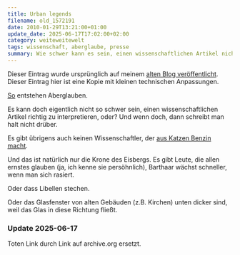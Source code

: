```yaml
---
title: Urban legends
filename: old_1572191
date: 2010-01-29T13:21:00+01:00
update_date: 2025-06-17T17:02:00+02:00
category: weiteweitewelt
tags: wissenschaft, aberglaube, presse
summary: Wie schwer kann es sein, einen wissenschaftlichen Artikel nicht völlig falsch zu lesen?
---
```

Dieser Eintrag wurde ursprünglich auf meinem [alten Blog veröffentlicht](https://stu.blogger.de/stories/1572191/). Dieser Eintrag hier ist eine Kopie mit kleinen technischen Anpassungen.

[So](https://web.archive.org/web/20100304152744/http://www.scienceblogs.de/plazeboalarm/2010/01/bildde-ein-blondinenwitz-der-besonderen-art.php) entstehen Aberglauben.

Es kann doch eigentlich nicht so schwer sein, einen wissenschaftlichen Artikel richtig zu interpretieren, oder?
Und wenn doch, dann schreibt man halt nicht drüber.

Es gibt übrigens auch keinen Wissenschaftler, der [aus Katzen Benzin macht](https://www.bildblog.de/812/von-katzen-und-erfinderischen-menschen/).

Und das ist natürlich nur die Krone des Eisbergs. Es gibt Leute, die allen ernstes glauben (ja, ich kenne sie persöhnlich), Barthaar wächst schneller, wenn man sich rasiert.

Oder dass Libellen stechen.

Oder das Glasfenster von alten Gebäuden (z.B. Kirchen) unten dicker sind, weil das Glas in diese Richtung fließt.

### Update 2025-06-17

Toten Link durch Link auf archive.org ersetzt.
